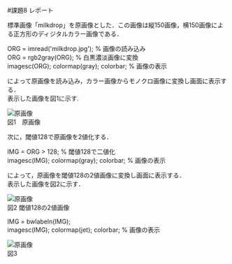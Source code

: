 #課題8 レポート  

標準画像「milkdrop」を原画像とした．この画像は縦150画像，横150画像による正方形のディジタルカラー画像である．  

ORG = imread('milkdrop.jpg'); % 画像の読み込み  
ORG = rgb2gray(ORG); % 白黒濃淡画像に変換  
imagesc(ORG); colormap(gray); colorbar; % 画像の表示  

によって原画像を読み込み，カラー画像からモノクロ画像に変換し画面に表示する．  
表示した画像を図1に示す.  

![原画像](https://github.com/ShujiUno/kadai/blob/master/image/kadai8-1.png)  
図1　原画像  

次に，閾値128で原画像を2値化する．  

IMG = ORG > 128; % 閾値128で二値化  
imagesc(IMG); colormap(gray); colorbar; % 画像の表示  

によって，原画像を閾値128の2値画像に変換し画面に表示する．  
表示した画像を図2に示す．  

![原画像](https://github.com/ShujiUno/kadai/blob/master/image/kadai8-2.png)  
図2 閾値128の2値画像  



IMG = bwlabeln(IMG);  
imagesc(IMG); colormap(jet); colorbar; % 画像の表示  


![原画像](https://github.com/ShujiUno/kadai/blob/master/image/kadai8-3.png)  
図3   
